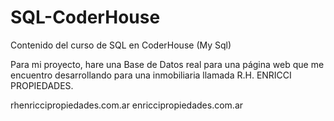 # SQL-CoderHouse
Contenido del curso de SQL en CoderHouse (My Sql)

Para mi proyecto, hare una Base de Datos real para una página web que me encuentro desarrollando para una inmobiliaria llamada R.H. ENRICCI PROPIEDADES.

rhenriccipropiedades.com.ar
enriccipropiedades.com.ar
